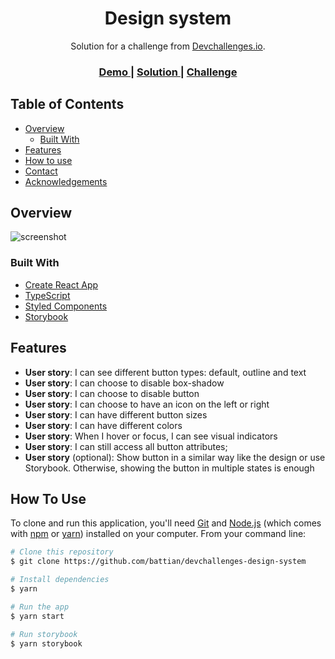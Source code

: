 <h1 align="center">Design system</h1>

<div align="center">
   Solution for a challenge from <a href="http://devchallenges.io" target="_blank">Devchallenges.io</a>.
</div>

<div align="center">
  <h3>
    <a href="https://devchallenges-design-system.netlify.app/">
      Demo
    </a>
    <span> | </span>
    <a href="https://github.com/battian/devchallenges-design-system">
      Solution
    </a>
    <span> | </span>
    <a href="https://devchallenges.io/challenges/ohgVTyJCbm5OZyTB2gNY">
      Challenge
    </a>
  </h3>
</div>

<!-- TABLE OF CONTENTS -->

## Table of Contents

- [Overview](#overview)
  - [Built With](#built-with)
- [Features](#features)
- [How to use](#how-to-use)
- [Contact](#contact)
- [Acknowledgements](#acknowledgements)

<!-- OVERVIEW -->

## Overview

![screenshot](https://firebasestorage.googleapis.com/v0/b/devchallenges-1234.appspot.com/o/challengesDesigns%2FButtonThumbnail.png?alt=media&token=3ddbedcf-a08b-4144-928f-e551b4bcee80)

### Built With

- [Create React App](https://github.com/facebook/create-react-app)
- [TypeScript](https://www.typescriptlang.org)
- [Styled Components](https://styled-components.com)
- [Storybook](https://storybook.js.org)

## Features

- **User story**: I can see different button types: default, outline and text
- **User story**: I can choose to disable box-shadow
- **User story**: I can choose to disable button
- **User story**: I can choose to have an icon on the left or right
- **User story**: I can have different button sizes
- **User story**: I can have different colors
- **User story**: When I hover or focus, I can see visual indicators
- **User story**: I can still access all button attributes;
- **User story** (optional): Show button in a similar way like the design or use Storybook. Otherwise, showing the button in multiple states is enough

## How To Use

To clone and run this application, you'll need [Git](https://git-scm.com) and [Node.js](https://nodejs.org/en/download/) (which comes with [npm](http://npmjs.com) or [yarn](https://yarnpkg.com/)) installed on your computer. From your command line:

```bash
# Clone this repository
$ git clone https://github.com/battian/devchallenges-design-system

# Install dependencies
$ yarn

# Run the app
$ yarn start

# Run storybook
$ yarn storybook
```

